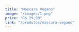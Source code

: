 ```yaml
---
title: "Mascara Vegano"
image: "/images/1.png"
price: "R$ 29,90"
link: "/produtos/mascara-vegano"
---
```

